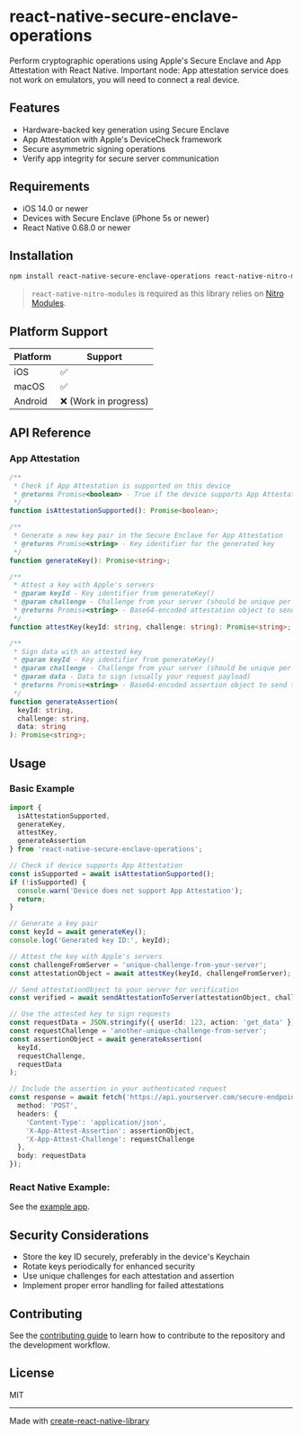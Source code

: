 # react-native-secure-enclave-operations

Perform cryptographic operations using Apple's Secure Enclave and App Attestation with React Native.
Important node: App attestation service does not work on emulators, you will need to connect a real device.

## Features

- Hardware-backed key generation using Secure Enclave
- App Attestation with Apple's DeviceCheck framework
- Secure asymmetric signing operations
- Verify app integrity for secure server communication

## Requirements

- iOS 14.0 or newer
- Devices with Secure Enclave (iPhone 5s or newer)
- React Native 0.68.0 or newer

## Installation

```sh
npm install react-native-secure-enclave-operations react-native-nitro-modules
```

> `react-native-nitro-modules` is required as this library relies on [Nitro Modules](https://nitro.margelo.com/).


## Platform Support

| Platform | Support                     |
| -------- | --------------------------- |
| iOS      | ✅                          |
| macOS    | ✅                          |
| Android  | ❌ (Work in progress)       |

## API Reference

### App Attestation

```typescript
/**
 * Check if App Attestation is supported on this device
 * @returns Promise<boolean> - True if the device supports App Attestation
 */
function isAttestationSupported(): Promise<boolean>;

/**
 * Generate a new key pair in the Secure Enclave for App Attestation
 * @returns Promise<string> - Key identifier for the generated key
 */
function generateKey(): Promise<string>;

/**
 * Attest a key with Apple's servers
 * @param keyId - Key identifier from generateKey()
 * @param challenge - Challenge from your server (should be unique per attestation)
 * @returns Promise<string> - Base64-encoded attestation object to send to your server
 */
function attestKey(keyId: string, challenge: string): Promise<string>;

/**
 * Sign data with an attested key
 * @param keyId - Key identifier from generateKey()
 * @param challenge - Challenge from your server (should be unique per request)
 * @param data - Data to sign (usually your request payload)
 * @returns Promise<string> - Base64-encoded assertion object to send to your server
 */
function generateAssertion(
  keyId: string, 
  challenge: string, 
  data: string
): Promise<string>;
```

## Usage

### Basic Example

```typescript
import {
  isAttestationSupported,
  generateKey,
  attestKey,
  generateAssertion
} from 'react-native-secure-enclave-operations';

// Check if device supports App Attestation
const isSupported = await isAttestationSupported();
if (!isSupported) {
  console.warn('Device does not support App Attestation');
  return;
}

// Generate a key pair
const keyId = await generateKey();
console.log('Generated key ID:', keyId);

// Attest the key with Apple's servers
const challengeFromServer = 'unique-challenge-from-your-server';
const attestationObject = await attestKey(keyId, challengeFromServer);

// Send attestationObject to your server for verification
const verified = await sendAttestationToServer(attestationObject, challengeFromServer);

// Use the attested key to sign requests
const requestData = JSON.stringify({ userId: 123, action: 'get_data' });
const requestChallenge = 'another-unique-challenge-from-server';
const assertionObject = await generateAssertion(
  keyId, 
  requestChallenge, 
  requestData
);

// Include the assertion in your authenticated request
const response = await fetch('https://api.yourserver.com/secure-endpoint', {
  method: 'POST',
  headers: {
    'Content-Type': 'application/json',
    'X-App-Attest-Assertion': assertionObject,
    'X-App-Attest-Challenge': requestChallenge
  },
  body: requestData
});
```

### React Native Example:

See the [example app](https://github.com/niteshbalusu11/react-native-secure-enclave-operations/tree/main/example).

## Security Considerations

- Store the key ID securely, preferably in the device's Keychain
- Rotate keys periodically for enhanced security
- Use unique challenges for each attestation and assertion
- Implement proper error handling for failed attestations

## Contributing

See the [contributing guide](CONTRIBUTING.md) to learn how to contribute to the repository and the development workflow.

## License

MIT

---

Made with [create-react-native-library](https://github.com/callstack/react-native-builder-bob)